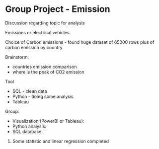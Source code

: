 # Group Project - Emission

Discussion regarding topic for analysis

Emissions or electrical vehicles

Choice of Carbon emissions - found huge dataset of 65000 rows plus of carbon emission by country

Brainstorm:
 - countries emission comparison
 - where is the peak of CO2 emission

Tool
- SQL - clean data
- Python - doing some analysis
- Tableau

Group:
- Visualization (PowerBI or Tableau): 
- Python analysis:
- SQL database:

1) Some statistic and linear regression completed

